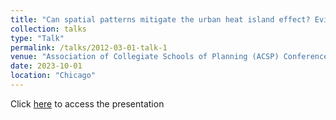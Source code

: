 ```yaml
---
title: "Can spatial patterns mitigate the urban heat island effect? Evidence from German metropolitan regions"
collection: talks
type: "Talk"
permalink: /talks/2012-03-01-talk-1
venue: "Association of Collegiate Schools of Planning (ACSP) Conference"
date: 2023-10-01
location: "Chicago"
---
```


Click [here](sdfsfsdf) to access the presentation
